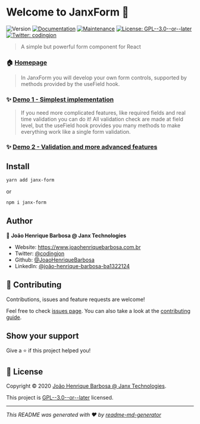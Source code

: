 # Welcome to JanxForm 👋
![Version](https://img.shields.io/badge/version-1.0.4-blue.svg?cacheSeconds=2592000)
[![Documentation](https://img.shields.io/badge/documentation-yes-brightgreen.svg)](https://github.com/JanxTechnologies/janx-form#readme)
[![Maintenance](https://img.shields.io/badge/Maintained%3F-yes-green.svg)](https://github.com/JanxTechnologies/janx-form/graphs/commit-activity)
[![License: GPL--3.0--or--later](https://img.shields.io/github/license/JanxTechnologies/JanxForm)](https://github.com/JanxTechnologies/janx-form/blob/master/LICENSE)
[![Twitter: codingjon](https://img.shields.io/twitter/follow/codingjon.svg?style=social)](https://twitter.com/codingjon)

> A simple but powerful form component for React

### 🏠 [Homepage](https://github.com/JanxTechnologies/janx-form#readme)

>In JanxForm you will develop your own form controls, supported by methods provided by the useField hook.

### ✨ [Demo 1 - Simplest implementation](https://stackblitz.com/edit/janx-form-simple-example-1?file=src/App.js)

>If you need more complicated features, like required fields and real time validation you can do it! All validation check are made at field level, but the useField hook provides you many methods to make everything work like a single form validation.

### ✨ [Demo 2 - Validation and more advanced features](https://stackblitz.com/edit/janx-form-example?file=src%2FApp.js)

## Install

```sh
yarn add janx-form
```
or
```sh
npm i janx-form
```

## Author

👤 **João Henrique Barbosa @ Janx Technologies**

* Website: https://www.joaohenriquebarbosa.com.br
* Twitter: [@codingjon](https://twitter.com/codingjon)
* Github: [@JoaoHenriqueBarbosa](https://github.com/JoaoHenriqueBarbosa)
* LinkedIn: [@joão-henrique-barbosa-ba1322124](https://linkedin.com/in/joão-henrique-barbosa-ba1322124)

## 🤝 Contributing

Contributions, issues and feature requests are welcome!

Feel free to check [issues page](https://github.com/JanxTechnologies/janx-form/issues). You can also take a look at the [contributing guide](https://github.com/JanxTechnologies/janx-form/blob/master/CONTRIBUTING.md).

## Show your support

Give a ⭐️ if this project helped you!


## 📝 License

Copyright © 2020 [João Henrique Barbosa @ Janx Technologies](https://github.com/JanxTechnologies).

This project is [GPL--3.0--or--later](https://github.com/JanxTechnologies/janx-form/blob/master/LICENSE) licensed.

***
_This README was generated with ❤️ by [readme-md-generator](https://github.com/kefranabg/readme-md-generator)_
